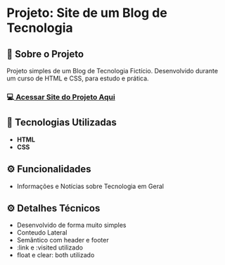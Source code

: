 <h1>Projeto: Site de um Blog de Tecnologia</h1>

<h2>📌 Sobre o Projeto</h2>
<p>Projeto simples de um Blog de Tecnologia Fictício. Desenvolvido durante um curso de HTML e CSS, para estudo e prática.</p>

<h3>💻<a href="https://deangelleses.github.io/blog_tecnologia-HTML-CSS/" target="_blank"> Acessar Site do Projeto Aqui</a></h3>

<h2>🚀 Tecnologias Utilizadas</h2>
<ul>
  <li><b>HTML</b></li>
  <li><b>CSS</b></li>
</ul>

<h2>⚙️ Funcionalidades</h2>
<ul>
  <li>Informações e Notícias sobre Tecnologia em Geral</li>
</ul>

<h2>⚙️ Detalhes Técnicos</h2>
<ul>
  <li>Desenvolvido de forma muito simples</li>
  <li>Conteudo Lateral</li>
  <li>Semântico com header e footer</li>
  <li>:link e :visited utilizado</li>
  <li>float e clear: both utilizado</li>
</ul>
